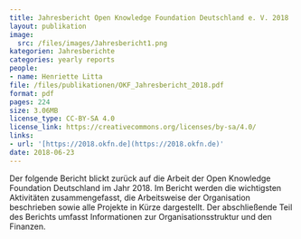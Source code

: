 ```yaml
---
title: Jahresbericht Open Knowledge Foundation Deutschland e. V. 2018
layout: publikation
image:
  src: /files/images/Jahresbericht1.png
kategorien: Jahresberichte
categories: yearly reports
people:
- name: Henriette Litta
file: /files/publikationen/OKF_Jahresbericht_2018.pdf
format: pdf
pages: 224
size: 3.06MB
license_type: CC-BY-SA 4.0
license_link: https://creativecommons.org/licenses/by-sa/4.0/
links:
- url: '[https://2018.okfn.de](https://2018.okfn.de)'
date: 2018-06-23
---
```


Der folgende Bericht blickt zurück auf die Arbeit der Open Knowledge Foundation Deutschland im Jahr 2018. Im Bericht werden die wichtigsten Aktivitäten zusammengefasst, die Arbeitsweise der Organisation beschrieben sowie alle Projekte in Kürze dargestellt. Der abschließende Teil des Berichts umfasst Informationen zur Organisationsstruktur und den Finanzen.
